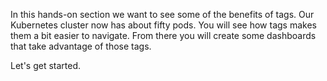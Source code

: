 In this hands-on section we want to see some of the benefits of tags. Our Kubernetes cluster now has about fifty pods. You will see how tags makes them a bit easier to navigate. From there you will create some dashboards that take advantage of those tags. 

Let's get started.
